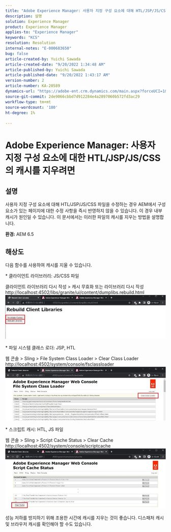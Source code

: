 ```yaml
---
title: "Adobe Experience Manager: 사용자 지정 구성 요소에 대해 HTL/JSP/JS/CSS의 캐시를 지우는 방법"
description: 설명
solution: Experience Manager
product: Experience Manager
applies-to: "Experience Manager"
keywords: "KCS"
resolution: Resolution
internal-notes: "E-000683650"
bug: false
article-created-by: Yuichi Sawada
article-created-date: "9/20/2022 1:34:48 AM"
article-published-by: Yuichi Sawada
article-published-date: "9/20/2022 1:43:17 AM"
version-number: 2
article-number: KA-20589
dynamics-url: "https://adobe-ent.crm.dynamics.com/main.aspx?forceUCI=1&pagetype=entityrecord&etn=knowledgearticle&id=c9815964-8438-ed11-9db1-0022480862c6"
source-git-commit: 2de9066cbbd7d912284e4a2897060b572fd3ac29
workflow-type: tm+mt
source-wordcount: '180'
ht-degree: 1%

---
```


# Adobe Experience Manager: 사용자 지정 구성 요소에 대한 HTL/JSP/JS/CSS의 캐시를 지우려면

## 설명


사용자 지정 구성 요소에 대해 HTL/JSP/JS/CSS 파일을 수정하는 경우 AEM에서 구성 요소가 있는 페이지에 대한 수정 사항을 즉시 반영하지 않을 수 있습니다. 이 경우 내부 캐시가 원인일 수 있습니다.
이 문서에서는 이러한 파일의 캐시를 지우는 방법을 설명합니다.

<b>환경:</b>
AEM 6.5


## 해상도


다음 함수를 사용하여 캐시를 지울 수 있습니다.

\* 클라이언트 라이브러리: JS/CSS 파일

클라이언트 라이브러리 다시 작성 > 캐시 무효화 또는 라이브러리 다시 작성 http://localhost:4502/libs/granite/ui/content/dumplibs.rebuild.html 
     ![](assets/ed2f2e85-af35-ed11-9db1-0022480869de.png)

\* 파일 시스템 클래스 로더: JSP, HTL

웹 콘솔 > Sling > File System Class Loader > Clear Class Loader http://localhost:4502/system/console/fsclassloader
     ![](assets/2438888b-af35-ed11-9db1-0022480869de.png)

\* 스크립트 캐시: HTL, JS 파일

웹 콘솔 > Sling > Script Cache Status > Clear Cache http://localhost:4502/system/console/scriptcache
     ![](assets/c97ddd91-af35-ed11-9db1-0022480869de.png)

성능 저하를 방지하기 위해 조용한 시간에 캐시를 지우는 것이 좋습니다.
디스패처 캐시 및 브라우저 캐시를 확인해야 할 수도 있습니다.
